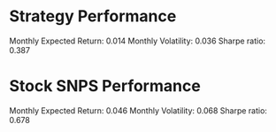 # Strategy Performance
Monthly Expected Return: 0.014
Monthly Volatility: 0.036
Sharpe ratio: 0.387
# Stock SNPS Performance
Monthly Expected Return: 0.046
Monthly Volatility: 0.068
Sharpe ratio: 0.678
